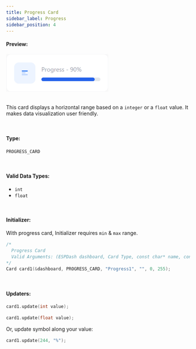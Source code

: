 ```yaml
---
title: Progress Card
sidebar_label: Progress
sidebar_position: 4
---
```


#### Preview:
<img className="card-preview" src="/img/v4/progress-card.png" width="280px" alt="Preview" />

<br/>
<br/>

This card displays a horizontal range based on a `integer` or a `float` value. It makes data visualization user friendly.

<br/>

#### Type:
`PROGRESS_CARD`

<br/>

#### Valid Data Types:
- `int`
- `float`

<br/>

#### Initializer:
With progress card, Initializer requires `min` & `max` range.
```cpp
/* 
  Progress Card
  Valid Arguments: (ESPDash dashboard, Card Type, const char* name, const char* symbol (optional), int min, int max)
*/
Card card1(&dashboard, PROGRESS_CARD, "Progress1", "", 0, 255);
```

<br/>

#### Updaters:

```cpp
card1.update(int value);
```

```cpp
card1.update(float value);
```

Or, update symbol along your value:
```cpp
card1.update(244, "%");
```